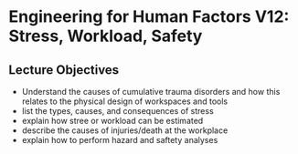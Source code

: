 # Engineering for Human Factors V12: Stress, Workload, Safety
## Lecture Objectives
- Understand the causes of cumulative trauma disorders and how this relates to the physical design of workspaces and tools
- list the types, causes, and consequences of stress
- explain how stree or workload can be estimated
- describe the causes of injuries/death at the workplace
- explain how to perform hazard and saftety analyses


